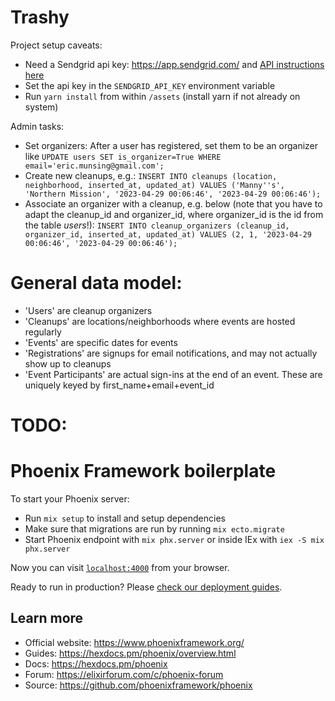 # Trashy

Project setup caveats:
- Need a Sendgrid api key: https://app.sendgrid.com/ and [API instructions here](https://hexdocs.pm/swoosh/Swoosh.Adapters.Sendgrid.html)
- Set the api key in the `SENDGRID_API_KEY` environment variable 
- Run `yarn install` from within `/assets` (install yarn if not already on system)

Admin tasks:
- Set organizers: After a user has registered, set them to be an organizer like `UPDATE users SET is_organizer=True WHERE email='eric.munsing@gmail.com';`
- Create new cleanups, e.g.: `INSERT INTO cleanups (location, neighborhood, inserted_at, updated_at) VALUES ('Manny''s', 'Northern Mission', '2023-04-29 00:06:46', '2023-04-29 00:06:46');`
- Associate an organizer with a cleanup, e.g. below (note that you have to adapt the cleanup_id and organizer_id, where organizer_id is the id from the table *users*!): 
`INSERT INTO cleanup_organizers (cleanup_id, organizer_id, inserted_at, updated_at) VALUES (2, 1, '2023-04-29 00:06:46', '2023-04-29 00:06:46');`

# General data model:
- 'Users' are cleanup organizers
- 'Cleanups' are locations/neighborhoods where events are hosted regularly
- 'Events' are specific dates for events
- 'Registrations' are signups for email notifications, and may not actually show up to cleanups
- 'Event Participants' are actual sign-ins at the end of an event.  These are uniquely keyed by first_name+email+event_id

# TODO:

# Phoenix Framework boilerplate

To start your Phoenix server:

  * Run `mix setup` to install and setup dependencies
  * Make sure that migrations are run by running `mix ecto.migrate`
  * Start Phoenix endpoint with `mix phx.server` or inside IEx with `iex -S mix phx.server`

Now you can visit [`localhost:4000`](http://localhost:4000) from your browser.

Ready to run in production? Please [check our deployment guides](https://hexdocs.pm/phoenix/deployment.html).

## Learn more

  * Official website: https://www.phoenixframework.org/
  * Guides: https://hexdocs.pm/phoenix/overview.html
  * Docs: https://hexdocs.pm/phoenix
  * Forum: https://elixirforum.com/c/phoenix-forum
  * Source: https://github.com/phoenixframework/phoenix
